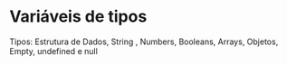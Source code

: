 <h1>Variáveis de tipos</h1>
<p>Tipos: Estrutura de Dados, String , Numbers, Booleans, Arrays, Objetos, Empty, undefined e null</p>
